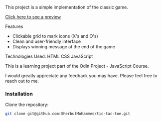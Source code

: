 This project is a simple implementation of the classic game.

[Click here to see a preview](https://sherbulmohammed.github.io/tic-tac-toe/)

Features
- Clickable grid to mark icons (X's and O's)
- Clean and user-friendly interface
- Displays winning message at the end of the game

Technologies Used:
HTML
CSS
JavaScript

This is a learning project part of the Odin Project - JavaScript Course.

I would greatly appreciate any feedback you may have. Please feel free to reach out to me.

### Installation
Clone the repository:
```bash
git clone git@github.com:SherbulMohammed/tic-tac-toe.git
